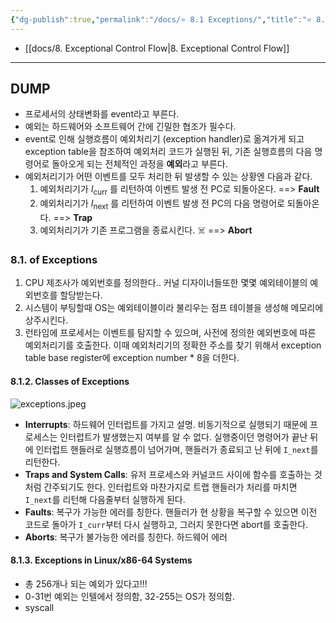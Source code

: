 ```yaml
---
{"dg-publish":true,"permalink":"/docs/⭐️ 8.1 Exceptions/","title":"⭐️ 8.1 Exceptions"}
---
```


- [[docs/8. Exceptional Control Flow\|8. Exceptional Control Flow]]
___

## DUMP

- 프로세서의 상태변화를 event라고 부른다.
- 예외는 하드웨어와 소프트웨어 간에 긴밀한 협조가 필수다.
- event로 인해 실행흐름이 예외처리기 (exception handler)로 옮겨가게 되고 exception table을 참조하여 예외처리 코드가 실행된 뒤, 기존 실행흐름의 다음 명령어로 돌아오게 되는 전체적인 과정을 **예외**라고 부른다.
- 예외처리기가 어떤 이벤트를 모두 처리한 뒤 발생할 수 있는 상황엔 다음과 같다.
	1. 예외처리기가 $I_{\text{curr}}$ 를 리턴하여 이벤트 발생 전 PC로 되돌아온다. ==> **Fault**
	2. 예외처리기가 $I_{\text{next}}$ 를 리턴하여 이벤트 발생 전 PC의 다음 명령어로 되돌아온다. ==> **Trap**
	3. 예외처리기가 기존 프로그램을 종료시킨다. ☠️ ==> **Abort**

### 8.1. of Exceptions

1. CPU 제조사가 예외번호를 정의한다.. 커널 디자이너들또한 몇몇 예외테이블의 예외번호를 할당받는다.
2. 시스템이 부팅할때 OS는 예외테이블이라 불리우는 점프 테이블을 생성해 메모리에 상주시킨다.
3. 런타임에 프로세서는 이벤트를 탐지할 수 있으며, 사전에 정의한 예외번호에 따른 예외처리기를 호출한다. 이때 예외처리기의 정확한 주소를 찾기 위해서 exception table base register에 exception number * 8을 더한다.

#### 8.1.2. Classes of Exceptions

![exceptions.jpeg](/img/user/docs/assets/exceptions.jpeg)

- **Interrupts**: 하드웨어 인터럽트를 가지고 설명. 비동기적으로 실행되기 때문에 프로세스는 인터럽트가 발생했는지 여부를 알 수 없다. 실행중이던 명령어가 끝난 뒤에 인터럽트 핸들러로 실행흐름이 넘어가며, 핸들러가 종료되고 난 뒤에 `I_next`를 리턴한다.
- **Traps and System Calls**: 유저 프로세스와 커널코드 사이에 함수를 호출하는 것처럼 간주되기도 한다. 인터럽트와 마찬가지로 트랩 핸들러가 처리를 마치면 `I_next`를 리턴해 다음줄부터 실행하게 된다.
- **Faults**: 복구가 가능한 에러를 칭한다. 핸들러가 현 상황을 복구할 수 있으면 이전 코드로 돌아가 `I_curr`부터 다시 실행하고, 그러지 못한다면 abort를 호출한다. 
- **Aborts**: 복구가 불가능한 에러를 칭한다. 하드웨어 에러

#### 8.1.3. Exceptions in Linux/x86-64 Systems

- 총 256개나 되는 예외가 있다고!!!
- 0-31번 예외는 인텔에서 정의함, 32-255는 OS가 정의함.
- syscall
